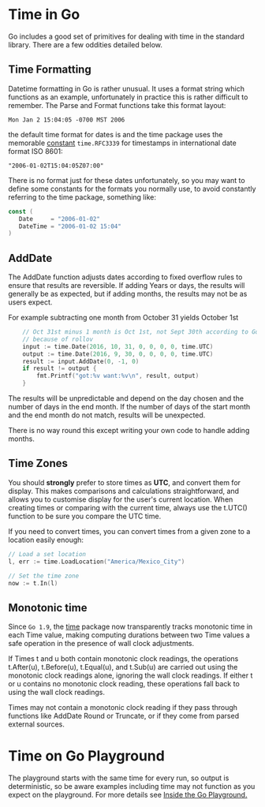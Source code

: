 # Time in Go

Go includes a good set of primitives for dealing with time in the standard library. There are a few oddities detailed below.

## Time Formatting

Datetime formatting in Go is rather unusual. It uses a format string which functions as an example, unfortunately in practice this is rather difficult to remember. The Parse and Format functions take this format layout:

```
Mon Jan 2 15:04:05 -0700 MST 2006
```

the default time format for dates is and the time package uses the memorable [constant](https://golang.org/src/time/format.go?s=15291:15333#L66) `time.RFC3339` for timestamps in international date format ISO 8601:

```
"2006-01-02T15:04:05Z07:00"
```

There is no format just for these dates unfortunately, so you may want to define some constants for the formats you normally use, to avoid constantly referring to the time package, something like:

```go
const (
   Date     = "2006-01-02"
   DateTime = "2006-01-02 15:04"
)
```

## AddDate

The AddDate function adjusts dates according to fixed overflow rules to ensure that results are reversible. If adding Years or days, the results will generally be as expected, but if adding months, the results may not be as users expect.

For example subtracting one month from October 31 yields October 1st

```go
	// Oct 31st minus 1 month is Oct 1st, not Sept 30th according to Go
	// because of rollov
	input := time.Date(2016, 10, 31, 0, 0, 0, 0, time.UTC)
	output := time.Date(2016, 9, 30, 0, 0, 0, 0, time.UTC)
	result := input.AddDate(0, -1, 0)
	if result != output {
	    fmt.Printf("got:%v want:%v\n", result, output)
	}
```

The results will be unpredictable and depend on the day chosen and the number of days in the end month. If the number of days of the start month and the end month do not match, results will be unexpected. 

There is no way round this except writing your own code to handle adding months. 

## Time Zones

You should **strongly** prefer to store times as **UTC**, and convert them for display. This makes comparisons and calculations straightforward, and allows you to customise display for the user's current location. When creating times or comparing with the current time, always use the t.UTC\(\) function to be sure you compare the UTC time.

If you need to convert times, you can convert times from a given zone to a location easily enough:

```go
// Load a set location 
l, err := time.LoadLocation("America/Mexico_City")

// Set the time zone
now := t.In(l)
```

## Monotonic time

Since `Go 1.9`, the [time](https://golang.org/pkg/time/) package now transparently tracks monotonic time in each Time value, making computing durations between two Time values a safe operation in the presence of wall clock adjustments.

If Times t and u both contain monotonic clock readings, the operations t.After\(u\), t.Before\(u\), t.Equal\(u\), and t.Sub\(u\) are carried out using the monotonic clock readings alone, ignoring the wall clock readings. If either t or u contains no monotonic clock reading, these operations fall back to using the wall clock readings.

Times may not contain a monotonic clock reading if they pass through functions like AddDate Round or Truncate, or if they come from parsed external sources.

# Time on Go Playground

The playground starts with the same time for every run, so output is deterministic, so be aware examples including time may not function as you expect on the playground. For more details see [Inside the Go Playground.](https://blog.golang.org/playground)

